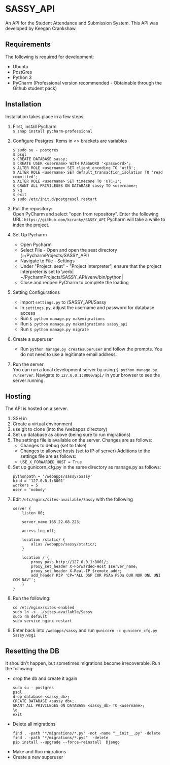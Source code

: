 # SASSY_API
An API for the Student Attendance and Submission System. This API was developed by Keegan Crankshaw.

## Requirements
The following is required for development:  
  - Ubuntu
  - PostGres
  - Python 3
  - PyCharm (Professional version recommended - Obtainable through the Github student pack)
  
## Installation
Installation takes place in a few steps. 

1) First, install Pycharm   
    ```$ snap install pycharm-professional```  
2) Configure Postgres. Items in <> brackets are variables
    ```
    $ sudo su - postgres  
    $ psql
    $ CREATE DATABASE sassy;
    $ CREATE USER <username> WITH PASSWORD '<password>';
    $ ALTER ROLE <username> SET client_encoding TO 'utf8';
    $ ALTER ROLE <username> SET default_transaction_isolation TO 'read committed';
    $ ALTER ROLE <username> SET timezone TO 'UTC+2';
    $ GRANT ALL PRIVILEGES ON DATABASE sassy TO <username>;
    $ \q
    $ exit
    $ sudo /etc/init.d/postgresql restart
    ```
3) Pull the repository:  
    Open PyCharm and select "open from repository". Enter the following URL: ```https://github.com/kcranky/SASSY_API```
    Pycharm will take a while to index the project.

4) Set Up Pycharm
    - Open Pycharm   
    - Select File - Open and open the seat directory (~/PycharmProjects/SASSY_API)
    - Navigate to File - Settings
    - Under "Project: seat" - "Project Interpreter", ensure that the project interpreter is set to \verb| ~/PycharmProjects/SASSY_API/venv/bin/python|
    - Close and reopen PyCharm to complete the loading
  
5) Setting Configurations
    - Import ```settings.py``` to /SASSY_API/Sassy
    - In ```settings.py```, adjust the username and password for database access
    - Run ```$ python manage.py makemigrations```
    - Run ```$ python manage.py makemigrations sassy_api```
    - Run ```$ python manage.py migrate```
    
6) Create a superuser
    - Run ```python manage.py createsuperuser``` and follow the prompts. You do not need to use a legitimate email address.
    
7) Run the server   
   You can run a local development server by using ```$ python manage.py runserver```. Navigate to ```127.0.0.1:8000/api/``` in your browser to see the server running.
   
## Hosting
The API is hosted on a server.
1) SSH in
2) Create a virtual environment
3) use git to clone (into the /webapps directory)
4) Set up database as above (being sure to run migrations)
5) The settings file is available on the server. Changes are as follows:
    - Changes to debug (set to false)
    - Changes to allowed hosts (set to IP of server)
   Additions to the settings file are as follows:
    - ```USE_X_FORWARDED_HOST = True```
6) Set up gunicorn_cfg.py in the same directory as manage.py as follows:
    ``` command = '/webapps/sassy/bin/gunicorn'
    pythonpath = '/webapps/sassy/Sassy'
    bind = '127.0.0.1:8001'
    workers = 5
    user = 'nobody'
    ```
7) Edit ```/etc/nginx/sites-available/Sassy``` with the following
    ```
    server {
        listen 80;

        server_name 165.22.68.223;

        access_log off;

        location /static/ {
            alias /webapps/sassy/static/;
        }

        location / {
            proxy_pass http://127.0.0.1:8001/;
            proxy_set_header X-Forwarded-Host $server_name;
            proxy_set_header X-Real-IP $remote_addr;
            add_header P3P 'CP="ALL DSP COR PSAa PSDa OUR NOR ONL UNI COM NAV"';
        }
    }
    ```
8) Run the following:
    ```
    cd /etc/nginx/sites-enabled
    sudo ln -s ../sites-available/Sassy
    sudo rm default
    sudo service nginx restart
    ```
9) Enter back into ```/webapps/sassy``` and run ```gunicorn -c gunicorn_cfg.py Sassy.wsgi```

## Resetting the DB
It shouldn't happen, but sometimes migrations become irrecoverable. Run the following:  
- drop the db and create it again
    ```
    sudo su - postgres
    psql
    drop database <sassy_db>;
    CREATE DATABASE <sassy_db>;
    GRANT ALL PRIVILEGES ON DATABASE <sassy_db> TO <username>;
    \q
    exit
    ```
- Delete all migrations 
    ```
    find . -path "*/migrations/*.py" -not -name "__init__.py" -delete
    find . -path "*/migrations/*.pyc"  -delete
    pip install --upgrade --force-reinstall  Django
    ```
- Make and Run migrations
- Create a new superuser
    
